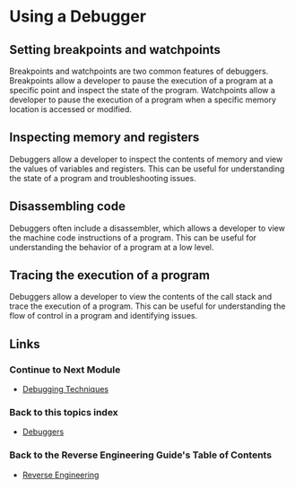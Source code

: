 # Using a Debugger

## Setting breakpoints and watchpoints
Breakpoints and watchpoints are two common features of debuggers. Breakpoints allow a developer to pause the execution of a program at a specific point and inspect the state of the program. Watchpoints allow a developer to pause the execution of a program when a specific memory location is accessed or modified.

## Inspecting memory and registers
Debuggers allow a developer to inspect the contents of memory and view the values of variables and registers. This can be useful for understanding the state of a program and troubleshooting issues.

## Disassembling code
Debuggers often include a disassembler, which allows a developer to view the machine code instructions of a program. This can be useful for understanding the behavior of a program at a low level.

## Tracing the execution of a program
Debuggers allow a developer to view the contents of the call stack and trace the execution of a program. This can be useful for understanding the flow of control in a program and identifying issues.

## Links
### Continue to Next Module
- [Debugging Techniques](./Debugging%20Techniques.md)
### Back to this topics index
- [Debuggers](./Table%20of%20Contents.md)
### Back to the Reverse Engineering Guide's Table of Contents
- [Reverse Engineering](../README.md)